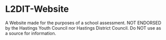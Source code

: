 # L2DIT-Website
A Website made for the purposes of a school assessment. NOT ENDORSED by the Hastings Youth Council nor Hastings District Council. Do NOT use as a source for information.
